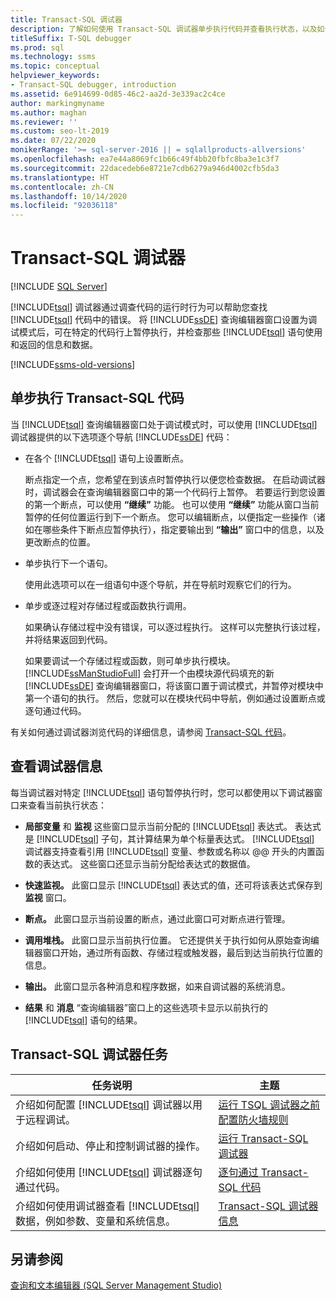 ```yaml
---
title: Transact-SQL 调试器
description: 了解如何使用 Transact-SQL 调试器单步执行代码并查看执行状态，以及如何执行各种其他调试任务。
titleSuffix: T-SQL debugger
ms.prod: sql
ms.technology: ssms
ms.topic: conceptual
helpviewer_keywords:
- Transact-SQL debugger, introduction
ms.assetid: 6e914699-0d85-46c2-aa2d-3e339ac2c4ce
author: markingmyname
ms.author: maghan
ms.reviewer: ''
ms.custom: seo-lt-2019
ms.date: 07/22/2020
monikerRange: '>= sql-server-2016 || = sqlallproducts-allversions'
ms.openlocfilehash: ea7e44a8069fc1b66c49f4bb20fbfc8ba3e1c3f7
ms.sourcegitcommit: 22dacedeb6e8721e7cdb6279a946d4002cfb5da3
ms.translationtype: HT
ms.contentlocale: zh-CN
ms.lasthandoff: 10/14/2020
ms.locfileid: "92036118"
---
```

# <a name="transact-sql-debugger"></a>Transact-SQL 调试器

 [!INCLUDE [SQL Server](../../includes/applies-to-version/sqlserver.md)]

[!INCLUDE[tsql](../../includes/tsql-md.md)] 调试器通过调查代码的运行时行为可以帮助您查找 [!INCLUDE[tsql](../../includes/tsql-md.md)] 代码中的错误。 将 [!INCLUDE[ssDE](../../includes/ssde-md.md)] 查询编辑器窗口设置为调试模式后，可在特定的代码行上暂停执行，并检查那些 [!INCLUDE[tsql](../../includes/tsql-md.md)] 语句使用和返回的信息和数据。

[!INCLUDE[ssms-old-versions](../../includes/ssms-old-versions.md)]

## <a name="stepping-through-transact-sql-code"></a>单步执行 Transact-SQL 代码

当 [!INCLUDE[tsql](../../includes/tsql-md.md)] 查询编辑器窗口处于调试模式时，可以使用 [!INCLUDE[tsql](../../includes/tsql-md.md)] 调试器提供的以下选项逐个导航 [!INCLUDE[ssDE](../../includes/ssde-md.md)] 代码：

- 在各个 [!INCLUDE[tsql](../../includes/tsql-md.md)] 语句上设置断点。

    断点指定一个点，您希望在到该点时暂停执行以便您检查数据。 在启动调试器时，调试器会在查询编辑器窗口中的第一个代码行上暂停。 若要运行到您设置的第一个断点，可以使用 **“继续”** 功能。 也可以使用 **“继续”** 功能从窗口当前暂停的任何位置运行到下一个断点。 您可以编辑断点，以便指定一些操作（诸如在哪些条件下断点应暂停执行），指定要输出到 **“输出”** 窗口中的信息，以及更改断点的位置。  

- 单步执行下一个语句。  

    使用此选项可以在一组语句中逐个导航，并在导航时观察它们的行为。  

- 单步或逐过程对存储过程或函数执行调用。  

    如果确认存储过程中没有错误，可以逐过程执行。 这样可以完整执行该过程，并将结果返回到代码。  

    如果要调试一个存储过程或函数，则可单步执行模块。 [!INCLUDE[ssManStudioFull](../../includes/ssmanstudiofull-md.md)] 会打开一个由模块源代码填充的新 [!INCLUDE[ssDE](../../includes/ssde-md.md)] 查询编辑器窗口，将该窗口置于调试模式，并暂停对模块中第一个语句的执行。 然后，您就可以在模块代码中导航，例如通过设置断点或逐句通过代码。  

有关如何通过调试器浏览代码的详细信息，请参阅 [Transact-SQL 代码](./step-through-transact-sql-code.md)。  

## <a name="viewing-debugger-information"></a>查看调试器信息

每当调试器对特定 [!INCLUDE[tsql](../../includes/tsql-md.md)] 语句暂停执行时，您可以都使用以下调试器窗口来查看当前执行状态：  

- **局部变量** 和 **监视** 这些窗口显示当前分配的 [!INCLUDE[tsql](../../includes/tsql-md.md)] 表达式。 表达式是 [!INCLUDE[tsql](../../includes/tsql-md.md)] 子句，其计算结果为单个标量表达式。 [!INCLUDE[tsql](../../includes/tsql-md.md)] 调试器支持查看引用 [!INCLUDE[tsql](../../includes/tsql-md.md)] 变量、参数或名称以 @@ 开头的内置函数的表达式。 这些窗口还显示当前分配给表达式的数据值。  

- **快速监视。** 此窗口显示 [!INCLUDE[tsql](../../includes/tsql-md.md)] 表达式的值，还可将该表达式保存到 **监视** 窗口。  

- **断点。** 此窗口显示当前设置的断点，通过此窗口可对断点进行管理。  

- **调用堆栈。** 此窗口显示当前执行位置。 它还提供关于执行如何从原始查询编辑器窗口开始，通过所有函数、存储过程或触发器，最后到达当前执行位置的信息。  

- **输出。** 此窗口显示各种消息和程序数据，如来自调试器的系统消息。  

- **结果** 和 **消息** “查询编辑器”窗口上的这些选项卡显示以前执行的 [!INCLUDE[tsql](../../includes/tsql-md.md)] 语句的结果。  

## <a name="transact-sql-debugger-tasks"></a>Transact-SQL 调试器任务  

|任务说明|主题|  
|----------------------|-----------|  
|介绍如何配置 [!INCLUDE[tsql](../../includes/tsql-md.md)] 调试器以用于远程调试。|[运行 TSQL 调试器之前配置防火墙规则](./configure-firewall-rules-before-running-the-tsql-debugger.md)|  
|介绍如何启动、停止和控制调试器的操作。|[运行 Transact-SQL 调试器](./run-the-transact-sql-debugger.md)|  
|介绍如何使用 [!INCLUDE[tsql](../../includes/tsql-md.md)] 调试器逐句通过代码。|[逐句通过 Transact-SQL 代码](./step-through-transact-sql-code.md)|  
|介绍如何使用调试器查看 [!INCLUDE[tsql](../../includes/tsql-md.md)] 数据，例如参数、变量和系统信息。|[Transact-SQL 调试器信息](./transact-sql-debugger-information.md)|  

## <a name="see-also"></a>另请参阅

[查询和文本编辑器 (SQL Server Management Studio)](../f1-help/database-engine-query-editor-sql-server-management-studio.md?view=sql-server-ver15)